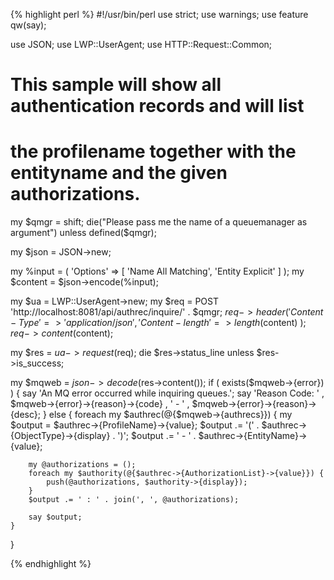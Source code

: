 {% highlight perl %}
#!/usr/bin/perl
use strict;
use warnings;
use feature qw(say);

use JSON;
use LWP::UserAgent;
use HTTP::Request::Common;

# This sample will show all authentication records and will list
# the profilename together with the entityname and the given authorizations.

my $qmgr = shift;
die("Please pass me the name of a queuemanager as argument") 
	unless defined($qmgr);

my $json = JSON->new;

my %input = ( 
	'Options' => [ 
		'Name All Matching', 
		'Entity Explicit'
	]
);
my $content = $json->encode(\%input);    

my $ua = LWP::UserAgent->new;
my $req = POST 'http://localhost:8081/api/authrec/inquire/' . $qmgr;
$req->header(
	'Content-Type' => 'application/json',
	'Content-length' => length($content)
);
$req->content($content);

my $res = $ua->request($req);
die $res->status_line unless $res->is_success;

my $mqweb = $json->decode($res->content());
if ( exists($mqweb->{error}) ) {
	say 'An MQ error occurred while inquiring queues.';
	say 'Reason Code: '
		, $mqweb->{error}->{reason}->{code}
		, ' - '
		, $mqweb->{error}->{reason}->{desc};
}
else {
	foreach my $authrec(@{$mqweb->{authrecs}}) {
		my $output = $authrec->{ProfileName}->{value};
		$output .= '(' . $authrec->{ObjectType}->{display} . ')';
		$output .= ' - ' . $authrec->{EntityName}->{value};

		my @authorizations = ();
		foreach my $authority(@{$authrec->{AuthorizationList}->{value}}) {
			push(@authorizations, $authority->{display});
		}
		$output .= ' : ' . join(', ', @authorizations);

		say $output;
	}
}

{% endhighlight %}
